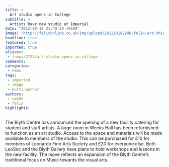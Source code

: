```yaml
---
title: >
  Art studio opens in College
subtitle: >
  Artists have new studio at Imperial
date: "2012-10-18 21:49:20 +0100"
image: "http://felixonline.co.uk/img/upload/201210182248-felix-art-thingrgb.jpg"
headline: true
featured: true
imported: true
aliases:
 - /news/2724/art-studio-opens-in-college
comments:
categories:
 - news
tags:
 - imported
 - image
 - multi-author
authors:
 - cmt09
 - felix
highlights:
---
```


The Blyth Centre has announced the opening of a new facility catering for student and staff artists. A large room in Weeks Hall has been refurbished to function as an art studio. Access to the space and materials will be made available to members of the studio. This can be purchased for £10 for members of Leonardo Fine Arts Society and £20 for everyone else. Both LeoSoc and the Blyth Gallery have plans to hold workshops and lessons in the new facility. The move reflects an expansion of the Blyth Centre’s traditional focus on Music towards the visual arts.
